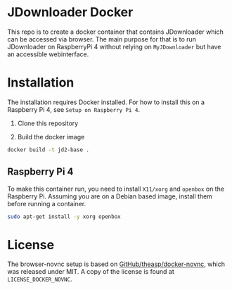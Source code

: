 # JDownloader Docker

This repo is to create a docker container that contains JDownloader which can be accessed via browser.
The main purpose for that is to run JDownloader on RaspberryPi 4 without relying on `MyJDownloader` but have an accessible webinterface.


# Installation

The installation requires Docker installed.
For how to install this on a Raspberry Pi 4, see `Setup on Raspberry Pi 4`.

1. Clone this repository

2. Build the docker image

```bash
docker build -t jd2-base .
```

## Raspberry Pi 4

To make this container run, you need to install `X11/xorg` and `openbox` on the Raspberry Pi.
Assuming you are on a Debian based image, install them before running a container.

```bash
sudo apt-get install -y xorg openbox
```

# License

The browser-novnc setup is based on [GitHub/theasp/docker-novnc](https://github.com/theasp/docker-novnc), which was released under MIT.
A copy of the license is found at `LICENSE_DOCKER_NOVNC`.